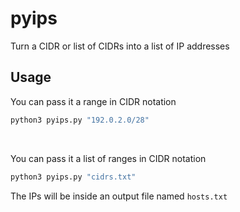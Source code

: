 # pyips
Turn a CIDR or list of CIDRs into a list of IP addresses

## Usage
You can pass it a range in CIDR notation
```bash
python3 pyips.py "192.0.2.0/28"
```

</br>

You can pass it a list of ranges in CIDR notation
```bash
python3 pyips.py "cidrs.txt"
```

The IPs will be inside an output file named `hosts.txt`